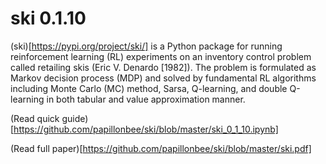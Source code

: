 # ski 0.1.10

(ski)[https://pypi.org/project/ski/] is a Python package for running reinforcement learning (RL) experiments on an inventory control problem called retailing skis (Eric V. Denardo [1982]). The problem is formulated as Markov decision process (MDP) and solved by fundamental RL algorithms including Monte Carlo (MC) method, Sarsa, Q-learning, and double Q-learning in both tabular and value approximation manner.

(Read quick guide)[https://github.com/papillonbee/ski/blob/master/ski_0_1_10.ipynb]

(Read full paper)[https://github.com/papillonbee/ski/blob/master/ski.pdf]
